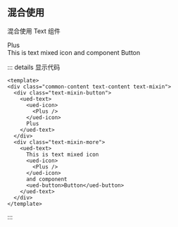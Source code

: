 ## 混合使用

混合使用 Text 组件

<div class="common-content text-content text-mixin">
  <div class="text-mixin-button">
    <ued-text>
      <ued-icon>
        <Plus />
      </ued-icon>
      Plus
    </ued-text>
  </div>
  <div class="text-mixin-more">
    <ued-text>
      This is text mixed icon
      <ued-icon>
        <Plus />
      </ued-icon>
      and component
      <ued-button>Button</ued-button>
    </ued-text>
  </div>
</div>

::: details 显示代码

```vue
<template>
<div class="common-content text-content text-mixin">
  <div class="text-mixin-button">
    <ued-text>
      <ued-icon>
        <Plus />
      </ued-icon>
      Plus
    </ued-text>
  </div>
  <div class="text-mixin-more">
    <ued-text>
      This is text mixed icon
      <ued-icon>
        <Plus />
      </ued-icon>
      and component
      <ued-button>Button</ued-button>
    </ued-text>
  </div>
</template>
```

:::
